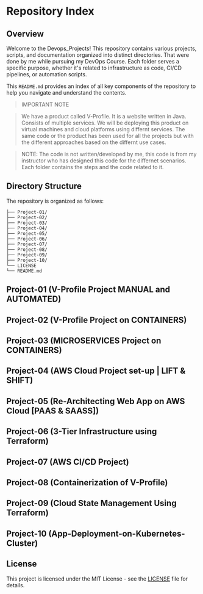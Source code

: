 # Repository Index
## Overview
Welcome to the Devops_Projects! This repository contains various projects, scripts, and documentation organized into distinct directories.
That were done by me while pursuing my DevOps Course.
Each folder serves a specific purpose, whether it's related to infrastructure as code, CI/CD pipelines, or automation scripts.

This `README.md` provides an index of all key components of the repository to help you navigate and understand the contents.

> IMPORTANT NOTE


> We have a product called V-Profile. It is a website written in Java. Consists of multiple services.
> We will be deploying this product on virtual machines and cloud platforms using differnt services.
> The same code or the product has been used for all the projects but with the different approaches based on the differnt use cases.

> NOTE: The code is not written/developed by me, this code is from my instructor who has designed this code for the differnet scenarios.
> Each folder contains the steps and the code related to it.


## Directory Structure

The repository is organized as follows:

```plaintext
├── Project-01/
├── Project-02/
├── Project-03/
├── Project-04/
├── Project-05/
├── Project-06/
├── Project-07/
├── Project-08/
├── Project-09/
├── Project-10/
└── LICENSE
└── README.md
```

## Project-01 (V-Profile Project MANUAL and AUTOMATED)

## Project-02 (V-Profile Project on CONTAINERS)

## Project-03 (MICROSERVICES Project on CONTAINERS)

## Project-04 (AWS Cloud Project set-up | LIFT & SHIFT)

## Project-05 (Re-Architecting Web App on AWS Cloud [PAAS & SAASS])

## Project-06 (3-Tier Infrastructure using Terraform)

## Project-07 (AWS CI/CD Project)

## Project-08 (Containerization of V-Profile)

## Project-09 (Cloud State Management Using Terraform)

## Project-10 (App-Deployment-on-Kubernetes-Cluster)
  
  
## License

This project is licensed under the MIT License - see the [LICENSE](LICENSE) file for details.



